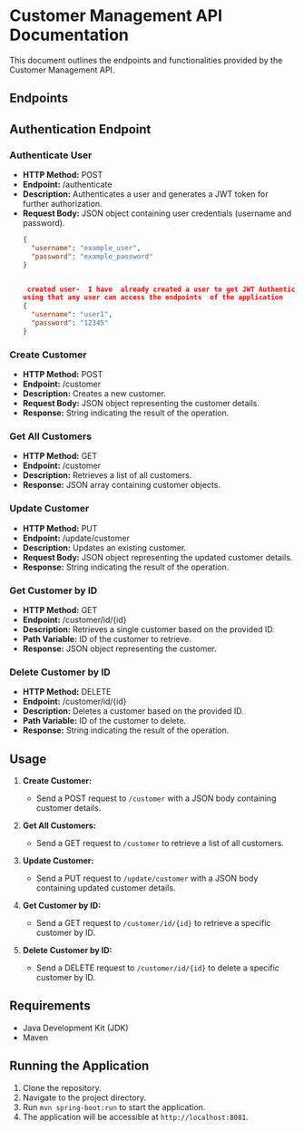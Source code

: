 # Customer Management API Documentation

This document outlines the endpoints and functionalities provided by the Customer Management API.

## Endpoints
## Authentication Endpoint

### Authenticate User

- **HTTP Method:** POST
- **Endpoint:** /authenticate
- **Description:** Authenticates a user and generates a JWT token for further authorization.
- **Request Body:** JSON object containing user credentials (username and password).
  ```json
  {
    "username": "example_user",
    "password": "example_password"
  }

  
   created user-  I have  already created a user to get JWT Authentication tocken
  using that any user can access the endpoints  of the application
  {
    "username": "user1",
    "password": "12345"
  }


### Create Customer

- **HTTP Method:** POST
- **Endpoint:** /customer
- **Description:** Creates a new customer.
- **Request Body:** JSON object representing the customer details.
- **Response:** String indicating the result of the operation.

### Get All Customers

- **HTTP Method:** GET
- **Endpoint:** /customer
- **Description:** Retrieves a list of all customers.
- **Response:** JSON array containing customer objects.

### Update Customer

- **HTTP Method:** PUT
- **Endpoint:** /update/customer
- **Description:** Updates an existing customer.
- **Request Body:** JSON object representing the updated customer details.
- **Response:** String indicating the result of the operation.

### Get Customer by ID

- **HTTP Method:** GET
- **Endpoint:** /customer/id/{id}
- **Description:** Retrieves a single customer based on the provided ID.
- **Path Variable:** ID of the customer to retrieve.
- **Response:** JSON object representing the customer.

### Delete Customer by ID

- **HTTP Method:** DELETE
- **Endpoint:** /customer/id/{id}
- **Description:** Deletes a customer based on the provided ID.
- **Path Variable:** ID of the customer to delete.
- **Response:** String indicating the result of the operation.

## Usage

1. **Create Customer:**
   - Send a POST request to `/customer` with a JSON body containing customer details.

2. **Get All Customers:**
   - Send a GET request to `/customer` to retrieve a list of all customers.

3. **Update Customer:**
   - Send a PUT request to `/update/customer` with a JSON body containing updated customer details.

4. **Get Customer by ID:**
   - Send a GET request to `/customer/id/{id}` to retrieve a specific customer by ID.

5. **Delete Customer by ID:**
   - Send a DELETE request to `/customer/id/{id}` to delete a specific customer by ID.

## Requirements

- Java Development Kit (JDK)
- Maven

## Running the Application

1. Clone the repository.
2. Navigate to the project directory.
3. Run `mvn spring-boot:run` to start the application.
4. The application will be accessible at `http://localhost:8081`.

